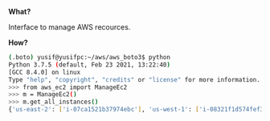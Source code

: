 **What?**

Interface to manage AWS recources.

**How?**
```bash
(.boto) yusif@yusifpc:~/aws/aws_boto3$ python
Python 3.7.5 (default, Feb 23 2021, 13:22:40) 
[GCC 8.4.0] on linux
Type "help", "copyright", "credits" or "license" for more information.
>>> from aws_ec2 import ManageEc2
>>> m = ManageEc2()
>>> m.get_all_instances()
{'us-east-2': ['i-07ca1521b37974ebc'], 'us-west-1': ['i-08321f1d574fef391']}
```
